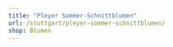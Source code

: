 ```yaml
---
title: "Pleyer Sommer-Schnittblumen"
url: /stuttgart/pleyer-sommer-schnittblumen/
shop: Blumen
---
```

